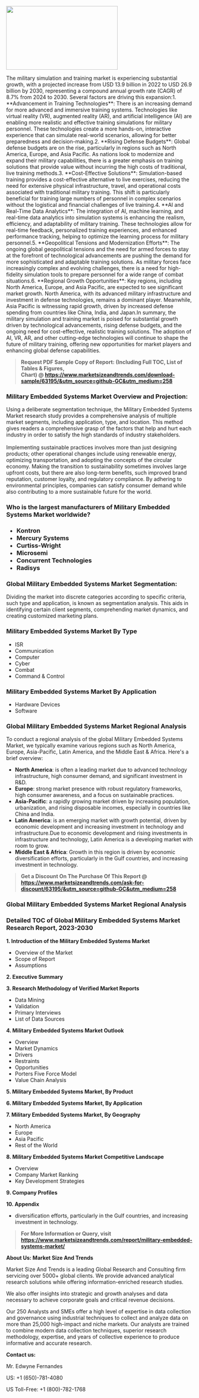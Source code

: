 <p><img class="alignnone size-medium wp-image-20088" src="https://ffe5etoiles.com/wp-content/uploads/2024/12/MST1-300x171.png" alt="" width="300" height="171" /></p>The military simulation and training market is experiencing substantial growth, with a projected increase from USD 13.9 billion in 2022 to USD 26.9 billion by 2030, representing a compound annual growth rate (CAGR) of 8.7% from 2024 to 2030. Several factors are driving this expansion:1. **Advancement in Training Technologies**: There is an increasing demand for more advanced and immersive training systems. Technologies like virtual reality (VR), augmented reality (AR), and artificial intelligence (AI) are enabling more realistic and effective training simulations for military personnel. These technologies create a more hands-on, interactive experience that can simulate real-world scenarios, allowing for better preparedness and decision-making.2. **Rising Defense Budgets**: Global defense budgets are on the rise, particularly in regions such as North America, Europe, and Asia Pacific. As nations look to modernize and expand their military capabilities, there is a greater emphasis on training solutions that provide value without incurring the high costs of traditional, live training methods.3. **Cost-Effective Solutions**: Simulation-based training provides a cost-effective alternative to live exercises, reducing the need for extensive physical infrastructure, travel, and operational costs associated with traditional military training. This shift is particularly beneficial for training large numbers of personnel in complex scenarios without the logistical and financial challenges of live training.4. **AI and Real-Time Data Analytics**: The integration of AI, machine learning, and real-time data analytics into simulation systems is enhancing the realism, efficiency, and adaptability of military training. These technologies allow for real-time feedback, personalized training experiences, and enhanced performance tracking, helping to optimize the learning process for military personnel.5. **Geopolitical Tensions and Modernization Efforts**: The ongoing global geopolitical tensions and the need for armed forces to stay at the forefront of technological advancements are pushing the demand for more sophisticated and adaptable training solutions. As military forces face increasingly complex and evolving challenges, there is a need for high-fidelity simulation tools to prepare personnel for a wide range of combat situations.6. **Regional Growth Opportunities**: Key regions, including North America, Europe, and Asia Pacific, are expected to see significant market growth. North America, with its advanced military infrastructure and investment in defense technologies, remains a dominant player. Meanwhile, Asia Pacific is witnessing rapid growth, driven by increased defense spending from countries like China, India, and Japan.In summary, the military simulation and training market is poised for substantial growth driven by technological advancements, rising defense budgets, and the ongoing need for cost-effective, realistic training solutions. The adoption of AI, VR, AR, and other cutting-edge technologies will continue to shape the future of military training, offering new opportunities for market players and enhancing global defense capabilities.</p><blockquote id="" class=""><strong>Request PDF Sample Copy of Report: (Including Full TOC, List of Tables &amp; Figures, Chart)&nbsp;@&nbsp;<strong><a href="https://www.marketsizeandtrends.com/download-sample/63195/&utm_source=github-GC&utm_medium=258" target="_blank">https://www.marketsizeandtrends.com/download-sample/63195/&utm_source=github-GC&utm_medium=258</a></strong></strong></blockquote><h3 id="" class="">Military Embedded Systems Market&nbsp;Overview and Projection:</h3><p id="" class="">Using a deliberate segmentation technique, the Military Embedded Systems Market research study provides a comprehensive analysis of multiple market segments, including application, type, and location. This method gives readers a comprehensive grasp of the factors that help and hurt each industry in order to satisfy the high standards of industry stakeholders. <br /> <br />Implementing sustainable practices involves more than just designing products; other operational changes include using renewable energy, optimizing transportation, and adopting the concepts of the circular economy. Making the transition to sustainability sometimes involves large upfront costs, but there are also long-term benefits, such improved brand reputation, customer loyalty, and regulatory compliance. By adhering to environmental principles, companies can satisfy consumer demand while also contributing to a more sustainable future for the world.</p><h3 id="" class="">Who is the largest manufacturers of&nbsp;Military Embedded Systems Market worldwide?</h3><h3 class=""><p><ul><li>Kontron </li><li> Mercury Systems </li><li> Curtiss-Wright </li><li> Microsemi </li><li> Concurrent Technologies </li><li> Radisys</li></ul></p></h3><h3 id="" class="">Global&nbsp;Military Embedded Systems Market Segmentation:</h3><p id="" class="">Dividing the market into discrete categories according to specific criteria, such type and application, is known as segmentation analysis. This aids in identifying certain client segments, comprehending market dynamics, and creating customized marketing plans.</p><h3 id="" class="">Military Embedded Systems Market&nbsp;By Type</h3><p><p><ul><li>ISR </li><li> Communication </li><li> Computer </li><li> Cyber </li><li> Combat </li><li> Command & Control</p></li></ul></p></p><h3 id="" class="">Military Embedded Systems Market&nbsp;By Application</h3><p class=""><p><ul><li>Hardware Devices </li><li> Software</li></ul></p></p><h3 id="" class="">Global Military Embedded Systems Market Regional Analysis</h3><p id="" class="">To conduct a regional analysis of the global Military Embedded Systems Market, we typically examine various regions such as North America, Europe, Asia-Pacific, Latin America, and the Middle East &amp; Africa. Here's a brief overview:</p><ul><li><strong>North America</strong>: is often a leading market due to advanced technology infrastructure, high consumer demand, and significant investment in R&amp;D.</li><li><strong>Europe</strong>: strong market presence with robust regulatory frameworks, high consumer awareness, and a focus on sustainable practices.</li><li><strong>Asia-Pacific</strong>: a rapidly growing market driven by increasing population, urbanization, and rising disposable incomes, especially in countries like China and India.</li><li><strong>Latin America</strong>: is an emerging market with growth potential, driven by economic development and increasing investment in technology and infrastructure.Due to economic development and rising investments in infrastructure and technology, Latin America is a developing market with room to grow.</li><li><strong>Middle East &amp; Africa</strong>: Growth in this region is driven by economic diversification efforts, particularly in the Gulf countries, and increasing investment in technology.</li></ul><blockquote id="" class=""><strong>Get a Discount On The Purchase Of This Report @ <strong><a href="https://www.marketsizeandtrends.com/ask-for-discount/63195/&utm_source=github-GC&utm_medium=258" target="_blank">https://www.marketsizeandtrends.com/ask-for-discount/63195/&utm_source=github-GC&utm_medium=258</a></strong></strong></blockquote><h3 id="" class="">Global Military Embedded Systems Market Regional Analysis</h3><h3 id="" class="">Detailed TOC of Global Military Embedded Systems Market Research Report, 2023-2030</h3><p id="" class=""><strong>1. Introduction of the Military Embedded Systems Market</strong></p><ul><li>Overview of the Market</li><li>Scope of Report</li><li>Assumptions</li></ul><p id="" class=""><strong>2. Executive Summary</strong></p><p id="" class=""><strong>3. Research Methodology of Verified Market Reports</strong></p><ul><li>Data Mining</li><li>Validation</li><li>Primary Interviews</li><li>List of Data Sources</li></ul><p id="" class=""><strong>4. Military Embedded Systems Market Outlook</strong></p><ul><li>Overview</li><li>Market Dynamics</li><li>Drivers</li><li>Restraints</li><li>Opportunities</li><li>Porters Five Force Model</li><li>Value Chain Analysis</li></ul><p id="" class=""><strong>5. Military Embedded Systems Market, By Product</strong></p><p id="" class=""><strong>6. Military Embedded Systems Market, By Application</strong></p><p id="" class=""><strong>7. Military Embedded Systems Market, By Geography</strong></p><ul><li>North America</li><li>Europe</li><li>Asia Pacific</li><li>Rest of the World</li></ul><p id="" class=""><strong>8. Military Embedded Systems Market Competitive Landscape</strong></p><ul><li>Overview</li><li>Company Market Ranking</li><li>Key Development Strategies</li></ul><p id="" class=""><strong>9. Company Profiles</strong></p><p id="" class=""><strong>10. Appendix</strong></p><ul><li>diversification efforts, particularly in the Gulf countries, and increasing investment in technology.</li></ul><blockquote id="" class=""><strong>For More Information or Query, visit <strong><strong><a href="https://www.marketsizeandtrends.com/report/military-embedded-systems-market/" target="_blank">https://www.marketsizeandtrends.com/report/military-embedded-systems-market/</a></strong></strong></strong></blockquote><p id="" class=""><strong>About Us: Market Size And Trends</strong></p><p id="" class="">Market Size And Trends is a leading Global Research and Consulting firm servicing over 5000+ global clients. We provide advanced analytical research solutions while offering information-enriched research studies.</p><p id="" class="">We also offer insights into strategic and growth analyses and data necessary to achieve corporate goals and critical revenue decisions.</p><p id="" class="">Our 250 Analysts and SMEs offer a high level of expertise in data collection and governance using industrial techniques to collect and analyze data on more than 25,000 high-impact and niche markets. Our analysts are trained to combine modern data collection techniques, superior research methodology, expertise, and years of collective experience to produce informative and accurate research.</p><p id="" class=""><strong>Contact us:</strong></p><p id="" class="">Mr. Edwyne Fernandes</p><p id="" class="">US: +1 (650)-781-4080</p><p id="" class="">US Toll-Free: +1 (800)-782-1768</p>
